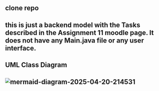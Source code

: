 clone repo
-
this is just a backend model with the Tasks described in the Assignment 11 moodle page. It does not have any Main.java file or any user interface.
-
## UML Class Diagram
![mermaid-diagram-2025-04-20-214531](https://github.com/user-attachments/assets/054021d4-bf2c-4a19-9531-e5bb027804f2)
-

